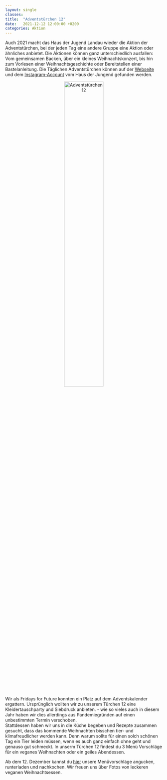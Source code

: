 ```yaml
---
layout: single
classes: 
title:  "Adventstürchen 12"
date:   2021-12-12 12:00:00 +0200
categories: Aktion
---
```


Auch 2021 macht das Haus der Jugend Landau wieder die Aktion der Adventstürchen, bei der jeden Tag eine andere Gruppe eine Aktion oder ähnliches anbietet. Die Aktionen können ganz unterschiedlich ausfallen: Vom gemeinsamen Backen, über ein kleines Weihnachtskonzert, bis hin zum Vorlesen einer Weihnachtsgeschichte oder Bereitstellen einer Bastelanleitung. Die Täglichen Adventstürchen können auf der <a href="https://jufoelandau.com/veranstaltungen-und-angebote/landauer-adventstuerchen/" target="_blank" >Webseite</a> und dem <a href="https://www.instagram.com/hausderjugend_landauinderpfalz/" target="_blank" >Instagram-Account</a>  vom Haus der Jungend gefunden werden. <br>

<p></p>

<center>
<a href="https://fridaysforfuture-landau.de/vorfreude" target=""> <img src="https://github.com/fridaysforfuture-landau-pfalz/fridaysforfuture-landau-pfalz.github.io/blob/main/assets/images/12.-fensterplakat.png?raw=true" alt="Adventstürchen 12" class="center" height="50%" width="50%"> </a> <br>
</center>

<p></p>

Wir als Fridays for Future konnten ein Platz auf dem Adventskalender ergattern. Ursprünglich wollten wir zu unserem Türchen 12 eine Kleidertauschparty und Siebdruck anbieten. - wie so vieles auch in diesem Jahr haben wir dies allerdings aus Pandemiegründen auf einen unbestimmten Termin verschoben. <br>
Stattdessen haben wir uns in die Küche begeben und Rezepte zusammen gesucht, dass das kommende Weihnachten bisschen tier- und klimafreudlicher werden kann. Denn warum sollte für einen solch schönen Tag ein Tier leiden müssen, wenn es auch ganz einfach ohne geht und genauso gut schmeckt. In unserm Türchen 12 findest du 3 Menü Vorschläge für ein veganes Weihnachten oder ein geiles Abendessen. <br>
  
Ab dem 12. Dezember kannst du <a href="https://fridaysforfuture-landau.de/vorfreude" target="_blank" >hier</a> unsere Menüvorschläge angucken, runterladen und nachkochen. Wir freuen uns über Fotos von leckeren veganen Weihnachtsessen. 
